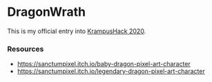 # DragonWrath

This is my official entry into [KrampusHack 2020](https://tins.amarillion.org/krampu20).


### Resources

* https://sanctumpixel.itch.io/baby-dragon-pixel-art-character
* https://sanctumpixel.itch.io/legendary-dragon-pixel-art-character
